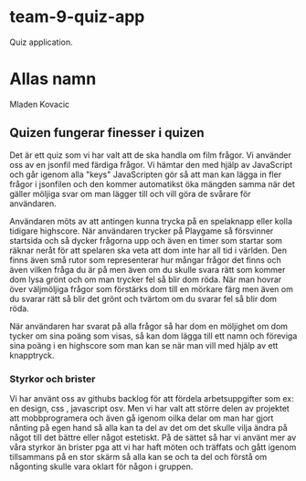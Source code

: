 # team-9-quiz-app
Quiz application.
# Allas namn
Mladen Kovacic

## Quizen fungerar finesser i quizen
Det är ett quiz som vi har valt att de ska handla om film frågor.
Vi använder oss av en jsonfil med färdiga frågor.
Vi hämtar den med hjälp av JavaScript och går igenom alla "keys"
JavaScripten gör så att man kan lägga in fler frågor i jsonfilen och den kommer 
automatikst öka mängden samma när det gäller möljiga 
svar om man lägger till och vill göra de svårare för användaren.

Användaren möts av att antingen kunna trycka på en spelaknapp eller kolla tidigare highscore.
När användaren trycker på Playgame så försvinner startsida och så dycker frågorna upp och även en timer som startar som räknar neråt för att spelaren ska veta att dom inte har all tid i världen.
Den finns även små rutor som representerar hur mångar frågor det finns och även vilken fråga du är på men 
även om du skulle svara rätt som kommer dom lysa grönt och om man trycker fel så blir dom röda.
När man hovrar över väljmöljiga frågor som förstärks dom till en mörkare färg men även om du svarar rätt så blir det grönt och tvärtom om du svarar fel så blir dom röda.

När användaren har svarat på alla frågor så har dom en möljighet om dom tycker om sina poäng som visas, så kan dom lägga till ett namn och föreviga sina poäng i en highscore som man kan se när man vill med hjälp av ett knapptryck.


### Styrkor och brister

Vi har använt oss av githubs backlog för att fördela arbetsuppgifter som ex: en design, css , javascript osv.
Men vi har valt att större delen av projektet att mobbprogramera och även gå igenom oilka delar om man har gjort nånting på egen hand så alla kan ta del av det om det skulle vilja ändra på något till det bättre eller något estetiskt.
På de sättet så har vi använt mer av våra styrkor än brister pga att vi har haft möten och träffats och gått igenom tillsammans på en stor skärm så alla kan se och ta del och förstå om någonting skulle vara oklart för någon i gruppen.




